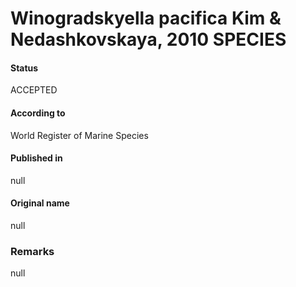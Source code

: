 Winogradskyella pacifica Kim & Nedashkovskaya, 2010 SPECIES
=======

#### Status
ACCEPTED

#### According to
World Register of Marine Species

#### Published in
null

#### Original name
null

### Remarks
null